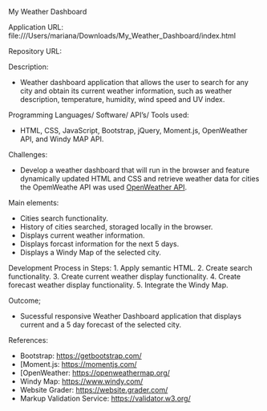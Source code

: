 My Weather Dashboard

Application URL: file:///Users/mariana/Downloads/My_Weather_Dashboard/index.html

Repository URL: 

Description:
  - Weather dashboard application that allows the user to search for any city and obtain its current weather information, such as weather description, temperature, humidity, wind speed and UV index. 


Programming Languages/ Software/ API’s/ Tools used: 
  - HTML, CSS, JavaScript, Bootstrap, jQuery, Moment.js, OpenWeather API, and Windy MAP API.

Challenges:
   - Develop a weather dashboard that will run in the browser and feature dynamically updated HTML and CSS and retrieve weather data for cities the OpemWeathe API was used [OpenWeather API](https://openweathermap.org/api).

Main elements:
  - Cities search functionality.
  - History of cities searched, storaged locally in the browser.
  - Displays current weather information.
  - Displays forcast information for the next 5 days.
  - Displays a Windy Map of the selected city.


Development Process in Steps:
    1. Apply semantic HTML.
    2. Create search functionality.
    3. Create current weather display functionality.
    4. Create forecast weather display functionality.
    5. Integrate the Windy Map.


Outcome; 
  - Sucessful responsive Weather Dashboard application that displays current and a 5 day forecast of the selected city.


References:
- Bootstrap: https://getbootstrap.com/
- [Moment.js: https://momentjs.com/
- [OpenWeather: https://openweathermap.org/
- Windy Map: https://www.windy.com/
- Website Grader: https://website.grader.com/
- Markup Validation Service: https://validator.w3.org/

